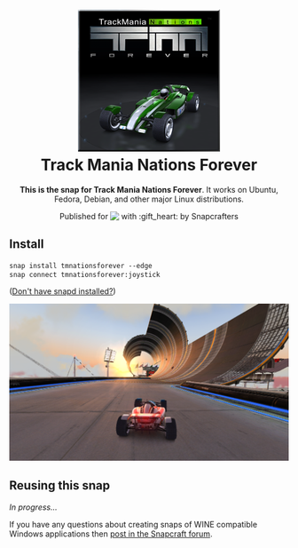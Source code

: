 <h1 align="center">
  <img src="snap/gui/tmnationsforever.png" alt="Track Mania Nations Forever">
  <br />
  Track Mania Nations Forever
</h1>

<p align="center"><b>This is the snap for Track Mania Nations Forever</b>. It works on Ubuntu, Fedora, Debian, and other major Linux
distributions.</p>

<p align="center">Published for <img src="http://anything.codes/slack-emoji-for-techies/emoji/tux.png" align="top" width="24" /> with :gift_heart: by Snapcrafters</p>

<!-- <p align="center">
<a href="https://build.snapcraft.io/user/snapcrafters/tmnationsforever"><img src="https://build.snapcraft.io/badge/snapcrafters/tmnationsforever.svg" alt="Snap Status"></a>
</p> -->

## Install

    snap install tmnationsforever --edge
    snap connect tmnationsforever:joystick

([Don't have snapd installed?](https://snapcraft.io/docs/core/install))

![Track Mania Nations Forever](screenshot.png?raw=true "Track Mania Nations Forever")

## Reusing this snap

*In progress...*

If you have any questions about creating snaps of WINE compatible Windows 
applications then [post in the Snapcraft forum](https://forum.snapcraft.io).
